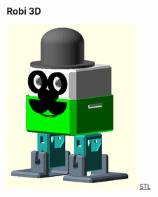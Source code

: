 ## Robi 3D

![Bild](../pic/00robi.png) [STL](https://github.com/frankyhub/Robi/blob/main/3D/Robi.stl)

